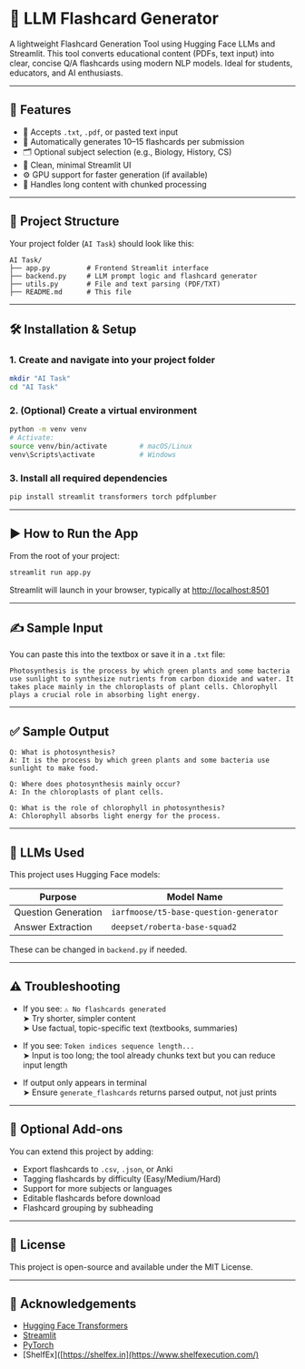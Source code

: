 # 🧠 LLM Flashcard Generator

A lightweight Flashcard Generation Tool using Hugging Face LLMs and Streamlit. This tool converts educational content (PDFs, text input) into clear, concise Q/A flashcards using modern NLP models. Ideal for students, educators, and AI enthusiasts.

---

## 🚀 Features

- 📄 Accepts `.txt`, `.pdf`, or pasted text input
- 🧠 Automatically generates 10–15 flashcards per submission
- 🗂️ Optional subject selection (e.g., Biology, History, CS)
- 🧼 Clean, minimal Streamlit UI
- ⚙️ GPU support for faster generation (if available)
- 🔀 Handles long content with chunked processing

---

## 📁 Project Structure

Your project folder (`AI Task`) should look like this:

```
AI Task/
├── app.py         # Frontend Streamlit interface
├── backend.py     # LLM prompt logic and flashcard generator
├── utils.py       # File and text parsing (PDF/TXT)
├── README.md      # This file
```

---

## 🛠️ Installation & Setup

### 1. Create and navigate into your project folder

```bash
mkdir "AI Task"
cd "AI Task"
```

### 2. (Optional) Create a virtual environment

```bash
python -m venv venv
# Activate:
source venv/bin/activate        # macOS/Linux
venv\Scripts\activate           # Windows
```

### 3. Install all required dependencies

```bash
pip install streamlit transformers torch pdfplumber
```

---

## ▶️ How to Run the App

From the root of your project:

```bash
streamlit run app.py
```

Streamlit will launch in your browser, typically at [http://localhost:8501](http://localhost:8501)

---

## ✍️ Sample Input

You can paste this into the textbox or save it in a `.txt` file:

```text
Photosynthesis is the process by which green plants and some bacteria use sunlight to synthesize nutrients from carbon dioxide and water. It takes place mainly in the chloroplasts of plant cells. Chlorophyll plays a crucial role in absorbing light energy.
```

---

## ✅ Sample Output

```
Q: What is photosynthesis?
A: It is the process by which green plants and some bacteria use sunlight to make food.

Q: Where does photosynthesis mainly occur?
A: In the chloroplasts of plant cells.

Q: What is the role of chlorophyll in photosynthesis?
A: Chlorophyll absorbs light energy for the process.
```

---

## 🤖 LLMs Used

This project uses Hugging Face models:

| Purpose               | Model Name                             |
|-----------------------|-----------------------------------------|
| Question Generation   | `iarfmoose/t5-base-question-generator` |
| Answer Extraction     | `deepset/roberta-base-squad2`          |

These can be changed in `backend.py` if needed.

---

## ⚠️ Troubleshooting

- If you see: `⚠️ No flashcards generated`  
  ➤ Try shorter, simpler content  
  ➤ Use factual, topic-specific text (textbooks, summaries)

- If you see: `Token indices sequence length...`  
  ➤ Input is too long; the tool already chunks text but you can reduce input length

- If output only appears in terminal  
  ➤ Ensure `generate_flashcards` returns parsed output, not just prints

---

## 🔮 Optional Add-ons

You can extend this project by adding:

- Export flashcards to `.csv`, `.json`, or Anki
- Tagging flashcards by difficulty (Easy/Medium/Hard)
- Support for more subjects or languages
- Editable flashcards before download
- Flashcard grouping by subheading

---

## 📜 License

This project is open-source and available under the MIT License.

---

## 🙏 Acknowledgements

- [Hugging Face Transformers](https://huggingface.co/)
- [Streamlit](https://streamlit.io/)
- [PyTorch](https://pytorch.org/)
- [ShelfEx]([https://shelfex.in](https://www.shelfexecution.com/)
